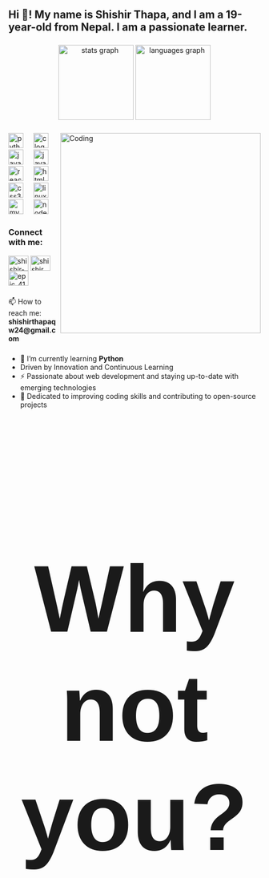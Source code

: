 <h2 align="left">Hi 👋! My name is Shishir Thapa, and I am a 19-year-old from Nepal. I am a passionate learner. </h2>

###

<div align="center">
  <img src="https://github-readme-stats.vercel.app/api?username=shishir-414&show_icons=true&locale=en&disable_animations=true&theme=dracula" height="150" alt="stats graph" />
  <img src="https://github-readme-stats.vercel.app/api/top-langs?username=shishir-414&locale=en&hide_title=false&layout=compact&card_width=320&langs_count=5&theme=dracula&hide_border=false" height="150" alt="languages graph" />
</div>

###

<img align="right" alt="Coding" width="400" src="https://mir-s3-cdn-cf.behance.net/project_modules/hd/06f21a161921919.63cd7887d0a70.gif">

###

<div align="left">
  <img src="https://cdn.jsdelivr.net/gh/devicons/devicon/icons/python/python-original.svg" height="30" alt="python logo"  />
  <img width="12" />
  <img src="https://cdn.jsdelivr.net/gh/devicons/devicon/icons/c/c-original.svg" height="30" alt="c logo"  />
  <img width="12" />
  <img src="https://cdn.jsdelivr.net/gh/devicons/devicon/icons/java/java-original.svg" height="30" alt="java logo"  />
  <img width="12" />
  <img src="https://cdn.jsdelivr.net/gh/devicons/devicon/icons/javascript/javascript-original.svg" height="30" alt="javascript logo"  />
  <img width="12" />
  <img src="https://cdn.jsdelivr.net/gh/devicons/devicon/icons/react/react-original.svg" height="30" alt="react logo"  />
  <img width="12" />
  <img src="https://cdn.jsdelivr.net/gh/devicons/devicon/icons/html5/html5-original.svg" height="30" alt="html5 logo"  />
  <img width="12" />
  <img src="https://cdn.jsdelivr.net/gh/devicons/devicon/icons/css3/css3-original.svg" height="30" alt="css3 logo"  />
  <img width="12" />
  <img src="https://cdn.jsdelivr.net/gh/devicons/devicon/icons/linux/linux-original.svg" height="30" alt="linux logo"  />
  <img width="12" />
  <img src="https://cdn.jsdelivr.net/gh/devicons/devicon/icons/mysql/mysql-original-wordmark.svg" height="30" alt="mysql logo"  />
  <img width="12" />
  <img src="https://cdn.jsdelivr.net/gh/devicons/devicon/icons/nodejs/nodejs-original.svg" height="30" alt="nodejs logo"  />
</div>

###

<h3 align="left">Connect with me:</h3>
<p align="left">
<a href="https://linkedin.com/in/shishir-thapa" target="blank"><img align="center" src="https://raw.githubusercontent.com/rahuldkjain/github-profile-readme-generator/master/src/images/icons/Social/linked-in-alt.svg" alt="shishir-thapa" height="30" width="40" /></a>
<a href="https://fb.com/shishir thapa" target="blank"><img align="center" src="https://raw.githubusercontent.com/rahuldkjain/github-profile-readme-generator/master/src/images/icons/Social/facebook.svg" alt="shishir thapa" height="30" width="40" /></a>
<a href="https://instagram.com/epic_414" target="blank"><img align="center" src="https://raw.githubusercontent.com/rahuldkjain/github-profile-readme-generator/master/src/images/icons/Social/instagram.svg" alt="epic_414" height="30" width="40" /></a>
</p>

###

<p align="left"> 📫 How to reach me: <strong>shishirthapaqw24@gmail.com</strong> </p>

###

<ul>
  <li>🌱 I’m currently learning <strong>Python</strong></li>
  <li>Driven by Innovation and Continuous Learning</li>
  <li>⚡ Passionate about web development and staying up-to-date with emerging technologies</li>
  <li>🚀 Dedicated to improving coding skills and contributing to open-source projects</li>
</ul>

###

<p align="center" style="font-size: 190px; font-family: 'Arial', sans-serif; font-weight: bold; padding-top: 80px;">Why not you?</p>




### <br clear="both">


